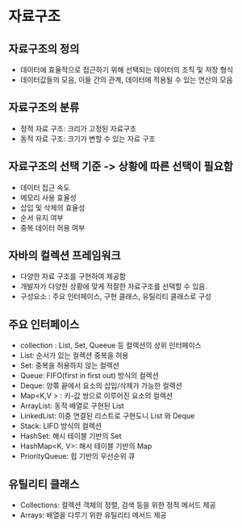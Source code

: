 # 자료구조
## 자료구조의 정의
- 데이터에 효율적으로 접근하기 위해 선택되는 데이터의 조직 및 저장 형식
- 데이터값들의 모음, 이들 간의 관계, 데이터에 적용될 수 있는 연산의 모음

## 자료구조의 분류
- 정적 자료 구조: 크리가 고정된 자료구조
- 동적 자료 구조: 크기가 변할 수 있는 자료 구조

## 자료구조의 선택 기준 -> 상황에 따른 선택이 필요함
- 데이터 접근 속도
- 메모리 사용 효율성
- 삽입 및 삭제의 효율성
- 순서 유지 여부
- 중복 데이터 허용 여부

## 자바의 컬렉션 프레임워크
- 다양한 자료 구조를 구현하여 제공함
- 개발자가 다양한 상황에 맞게 적잘한 자료구조를 선택할 수 있음.
- 구성요소 : 주요 인터페이스, 구현 클래스, 유틸리티 클래스로 구성

## 주요 인터페이스
- collection : List, Set, Queeue 등 컬렉션의 상위 인터페이스
- List: 순서가 있는 컬렉션 중복을 허용
- Set: 중복을 허용하지 않는 컬렉션
- Queue: FIFO(first in first out) 방식의 컬렉션
- Deque: 양쪾 끝에서 요소의 삽입/삭제가 가능한 컬렉션
- Map<K,V > : 키-값 쌍으로 이루어진 요소의 컬렉션
- ArrayList: 동적 배열로 구현된 List
- LinkedList: 이중 연결된 리스트로 구현도니 List 와 Deque
- Stack: LIFO 방식의 컬렉션
- HashSet: 해시 테이블 기반의 Set
- HashMap<K, V>: 해시 테이블 기반의 Map
- PriorityQueue: 힙 기반의 우선순위 큐

## 유틸리티 클래스
- Collections: 컬렉션 객체의 정렬, 검색 등을 위한 정적 메서드 제공 
- Arrays: 배열을 다루기 위한 유틸리티 메서드 제공